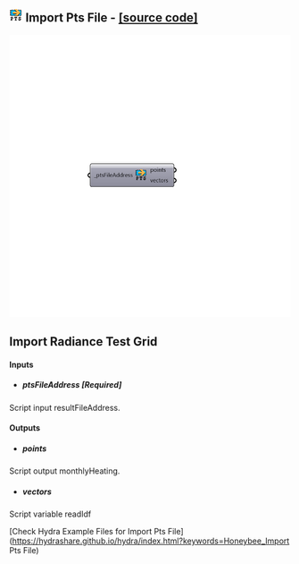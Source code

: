 ## ![](../../images/icons/Import_Pts_File.png) Import Pts File - [[source code]](https://github.com/mostaphaRoudsari/honeybee/tree/master/src/Honeybee_Import%20Pts%20File.py)

![](../../images/components/Import_Pts_File.png)

Import Radiance Test Grid
 -
 

#### Inputs
* ##### ptsFileAddress [Required]
Script input resultFileAddress.

#### Outputs
* ##### points
Script output monthlyHeating.
* ##### vectors
Script variable readIdf


[Check Hydra Example Files for Import Pts File](https://hydrashare.github.io/hydra/index.html?keywords=Honeybee_Import Pts File)